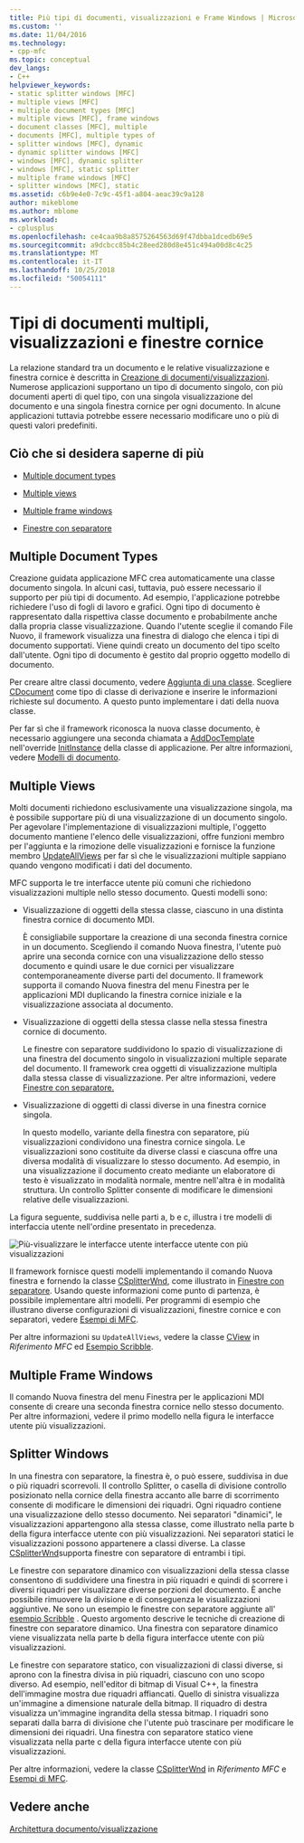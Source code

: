 ```yaml
---
title: Più tipi di documenti, visualizzazioni e Frame Windows | Microsoft Docs
ms.custom: ''
ms.date: 11/04/2016
ms.technology:
- cpp-mfc
ms.topic: conceptual
dev_langs:
- C++
helpviewer_keywords:
- static splitter windows [MFC]
- multiple views [MFC]
- multiple document types [MFC]
- multiple views [MFC], frame windows
- document classes [MFC], multiple
- documents [MFC], multiple types of
- splitter windows [MFC], dynamic
- dynamic splitter windows [MFC]
- windows [MFC], dynamic splitter
- windows [MFC], static splitter
- multiple frame windows [MFC]
- splitter windows [MFC], static
ms.assetid: c6b9e4e0-7c9c-45f1-a804-aeac39c9a128
author: mikeblome
ms.author: mblome
ms.workload:
- cplusplus
ms.openlocfilehash: ce4caa9b8a8575264563d69f47dbba1dcedb69e5
ms.sourcegitcommit: a9dcbcc85b4c28eed280d8e451c494a00d8c4c25
ms.translationtype: MT
ms.contentlocale: it-IT
ms.lasthandoff: 10/25/2018
ms.locfileid: "50054111"
---
```

# <a name="multiple-document-types-views-and-frame-windows"></a>Tipi di documenti multipli, visualizzazioni e finestre cornice

La relazione standard tra un documento e le relative visualizzazione e finestra cornice è descritta in [Creazione di documenti/visualizzazioni](../mfc/document-view-creation.md). Numerose applicazioni supportano un tipo di documento singolo, con più documenti aperti di quel tipo, con una singola visualizzazione del documento e una singola finestra cornice per ogni documento. In alcune applicazioni tuttavia potrebbe essere necessario modificare uno o più di questi valori predefiniti.

## <a name="what-do-you-want-to-know-more-about"></a>Ciò che si desidera saperne di più

- [Multiple document types](#_core_multiple_document_types)

- [Multiple views](#_core_multiple_views)

- [Multiple frame windows](#_core_multiple_frame_windows)

- [Finestre con separatore](#_core_splitter_windows)

##  <a name="_core_multiple_document_types"></a> Multiple Document Types

Creazione guidata applicazione MFC crea automaticamente una classe documento singola. In alcuni casi, tuttavia, può essere necessario il supporto per più tipi di documento. Ad esempio, l'applicazione potrebbe richiedere l'uso di fogli di lavoro e grafici. Ogni tipo di documento è rappresentato dalla rispettiva classe documento e probabilmente anche dalla propria classe visualizzazione. Quando l'utente sceglie il comando File Nuovo, il framework visualizza una finestra di dialogo che elenca i tipi di documento supportati. Viene quindi creato un documento del tipo scelto dall'utente. Ogni tipo di documento è gestito dal proprio oggetto modello di documento.

Per creare altre classi documento, vedere [Aggiunta di una classe](../ide/adding-a-class-visual-cpp.md). Scegliere [CDocument](../mfc/reference/cdocument-class.md) come tipo di classe di derivazione e inserire le informazioni richieste sul documento. A questo punto implementare i dati della nuova classe.

Per far sì che il framework riconosca la nuova classe documento, è necessario aggiungere una seconda chiamata a [AddDocTemplate](../mfc/reference/cwinapp-class.md#adddoctemplate) nell'override [InitInstance](../mfc/reference/cwinapp-class.md#initinstance) della classe di applicazione. Per altre informazioni, vedere [Modelli di documento](../mfc/document-templates-and-the-document-view-creation-process.md).

##  <a name="_core_multiple_views"></a> Multiple Views

Molti documenti richiedono esclusivamente una visualizzazione singola, ma è possibile supportare più di una visualizzazione di un documento singolo. Per agevolare l'implementazione di visualizzazioni multiple, l'oggetto documento mantiene l'elenco delle visualizzazioni, offre funzioni membro per l'aggiunta e la rimozione delle visualizzazioni e fornisce la funzione membro [UpdateAllViews](../mfc/reference/cdocument-class.md#updateallviews) per far sì che le visualizzazioni multiple sappiano quando vengono modificati i dati del documento.

MFC supporta le tre interfacce utente più comuni che richiedono visualizzazioni multiple nello stesso documento. Questi modelli sono:

- Visualizzazione di oggetti della stessa classe, ciascuno in una distinta finestra cornice di documento MDI.

   È consigliabile supportare la creazione di una seconda finestra cornice in un documento. Scegliendo il comando Nuova finestra, l'utente può aprire una seconda cornice con una visualizzazione dello stesso documento e quindi usare le due cornici per visualizzare contemporaneamente diverse parti del documento. Il framework supporta il comando Nuova finestra del menu Finestra per le applicazioni MDI duplicando la finestra cornice iniziale e la visualizzazione associata al documento.

- Visualizzazione di oggetti della stessa classe nella stessa finestra cornice di documento.

   Le finestre con separatore suddividono lo spazio di visualizzazione di una finestra del documento singolo in visualizzazioni multiple separate del documento. Il framework crea oggetti di visualizzazione multipla dalla stessa classe di visualizzazione. Per altre informazioni, vedere [Finestre con separatore.](#_core_splitter_windows)

- Visualizzazione di oggetti di classi diverse in una finestra cornice singola.

   In questo modello, variante della finestra con separatore, più visualizzazioni condividono una finestra cornice singola. Le visualizzazioni sono costituite da diverse classi e ciascuna offre una diversa modalità di visualizzare lo stesso documento. Ad esempio, in una visualizzazione il documento creato mediante un elaboratore di testo è visualizzato in modalità normale, mentre nell'altra è in modalità struttura. Un controllo Splitter consente di modificare le dimensioni relative delle visualizzazioni.

La figura seguente, suddivisa nelle parti a, b e c, illustra i tre modelli di interfaccia utente nell'ordine presentato in precedenza.

![Più&#45;visualizzare le interfacce utente](../mfc/media/vc37a71.gif "vc37a71") interfacce utente con più visualizzazioni

Il framework fornisce questi modelli implementando il comando Nuova finestra e fornendo la classe [CSplitterWnd](../mfc/reference/csplitterwnd-class.md), come illustrato in [Finestre con separatore](#_core_splitter_windows). Usando queste informazioni come punto di partenza, è possibile implementare altri modelli. Per programmi di esempio che illustrano diverse configurazioni di visualizzazioni, finestre cornice e con separatori, vedere [Esempi di MFC](../visual-cpp-samples.md).

Per altre informazioni su `UpdateAllViews`, vedere la classe [CView](../mfc/reference/cview-class.md) in *Riferimento MFC* ed [Esempio Scribble](../visual-cpp-samples.md).

##  <a name="_core_multiple_frame_windows"></a> Multiple Frame Windows

Il comando Nuova finestra del menu Finestra per le applicazioni MDI consente di creare una seconda finestra cornice nello stesso documento. Per altre informazioni, vedere il primo modello nella figura le interfacce utente più visualizzazioni.

##  <a name="_core_splitter_windows"></a> Splitter Windows

In una finestra con separatore, la finestra è, o può essere, suddivisa in due o più riquadri scorrevoli. Il controllo Splitter, o casella di divisione controllo posizionato nella cornice della finestra accanto alle barre di scorrimento consente di modificare le dimensioni dei riquadri. Ogni riquadro contiene una visualizzazione dello stesso documento. Nei separatori "dinamici", le visualizzazioni appartengono alla stessa classe, come illustrato nella parte b della figura interfacce utente con più visualizzazioni. Nei separatori statici le visualizzazioni possono appartenere a classi diverse. La classe [CSplitterWnd](../mfc/reference/csplitterwnd-class.md)supporta finestre con separatore di entrambi i tipi.

Le finestre con separatore dinamico con visualizzazioni della stessa classe consentono di suddividere una finestra in più riquadri e quindi di scorrere i diversi riquadri per visualizzare diverse porzioni del documento. È anche possibile rimuovere la divisione e di conseguenza le visualizzazioni aggiuntive. Ne sono un esempio le finestre con separatore aggiunte all' [esempio Scribble](../visual-cpp-samples.md) . Questo argomento descrive le tecniche di creazione di finestre con separatore dinamico. Una finestra con separatore dinamico viene visualizzata nella parte b della figura interfacce utente con più visualizzazioni.

Le finestre con separatore statico, con visualizzazioni di classi diverse, si aprono con la finestra divisa in più riquadri, ciascuno con uno scopo diverso. Ad esempio, nell'editor di bitmap di Visual C++, la finestra dell'immagine mostra due riquadri affiancati. Quello di sinistra visualizza un'immagine a dimensione naturale della bitmap. Il riquadro di destra visualizza un'immagine ingrandita della stessa bitmap. I riquadri sono separati dalla barra di divisione che l'utente può trascinare per modificare le dimensioni dei riquadri. Una finestra con separatore statico viene visualizzata nella parte c della figura interfacce utente con più visualizzazioni.

Per altre informazioni, vedere la classe [CSplitterWnd](../mfc/reference/csplitterwnd-class.md) in *Riferimento MFC* e [Esempi di MFC](../visual-cpp-samples.md).

## <a name="see-also"></a>Vedere anche

[Architettura documento/visualizzazione](../mfc/document-view-architecture.md)

